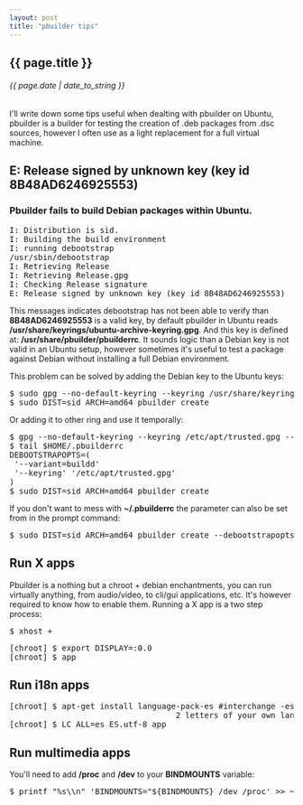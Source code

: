 ```yaml
---
layout: post
title: "pbuilder tips"
---
```


## {{ page.title }}

###### {{ page.date | date_to_string }}

I'll write down some tips useful when dealting with pbuilder on Ubuntu, pbuilder is a builder for testing the creation of .deb packages from .dsc sources, however I often use as a light replacement for a full virtual machine.

## E: Release signed by unknown key (key id 8B48AD6246925553)

### Pbuilder fails to build Debian packages within Ubuntu.

<pre>
I: Distribution is sid.
I: Building the build environment
I: running debootstrap
/usr/sbin/debootstrap
I: Retrieving Release
I: Retrieving Release.gpg
I: Checking Release signature
E: Release signed by unknown key (key id 8B48AD6246925553)
</pre>

This messages indicates debootstrap has not been able to verify than **8B48AD6246925553** is a valid key, by default pbuilder in Ubuntu reads **/usr/share/keyrings/ubuntu-archive-keyring.gpg**. And this key is defined at: **/usr/share/pbuilder/pbuilderrc**. It sounds logic than a Debian key is not valid in an Ubuntu setup, however sometimes it's useful to test a package against Debian without installing a full Debian environment.

This problem can be solved by adding the Debian key to the Ubuntu keys:

<pre>
$ sudo gpg --no-default-keyring --keyring /usr/share/keyrings/ubuntu-archive-keyring.gpg --recv-keys 8B48AD6246925553
$ sudo DIST=sid ARCH=amd64 pbuilder create
</pre>

Or adding it to other ring and use it temporally:

<pre>
$ gpg --no-default-keyring --keyring /etc/apt/trusted.gpg --recv-keys 8B48AD6246925553
$ tail $HOME/.pbuilderrc
DEBOOTSTRAPOPTS=(
 '--variant=buildd'
 '--keyring' '/etc/apt/trusted.gpg'
)
$ sudo DIST=sid ARCH=amd64 pbuilder create
</pre>

If you don't want to mess with **~/.pbuilderrc** the parameter can also be set from in the prompt command:

<pre>
$ sudo DIST=sid ARCH=amd64 pbuilder create --debootstrapopts --keyring=/etc/apt/trusted.gpg
</pre>

## Run X apps

Pbuilder is a nothing but a chroot + debian enchantments, you can run virtually anything, from audio/video, to cli/gui applications, etc. It's however required to know how to enable them. Running a X app is a two step process:

<pre>
$ xhost +
</pre>

<pre>
[chroot] $ export DISPLAY=:0.0
[chroot] $ app
</pre>

## Run i18n apps

<pre>
[chroot] $ apt-get install language-pack-es #interchange -es for the \
                                   2 letters of your own lang
[chroot] $ LC_ALL=es_ES.utf-8 app
</pre>

## Run multimedia apps

You'll need to add **/proc** and **/dev** to your **BINDMOUNTS** variable:

<pre>
$ printf "%s\\n" 'BINDMOUNTS="${BINDMOUNTS} /dev /proc' &gt;&gt; ~/.pbuilderrc
</pre>
